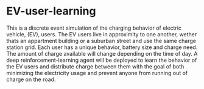 # EV-user-learning
This is a discrete event simulation of the charging behavior of electric vehicle, (EV), users.
The EV users live in approximity to one another, wether thats an appartment building or a suburban street and use the same charge station grid. Each user has a unique behavior, battery size and charge need. The amount of charge available will change depending on the time of day. A deep reinforcement-learning agent will be deployed to learn the behavior of the EV users and distribute charge between them with the goal of both minimizing the electricity usage and prevent anyone from running out of charge on the road. 
